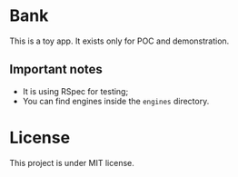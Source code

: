 # Bank

This is a toy app. It exists only for POC and demonstration.

## Important notes

- It is using RSpec for testing;
- You can find engines inside the `engines` directory.

# License

This project is under MIT license.
